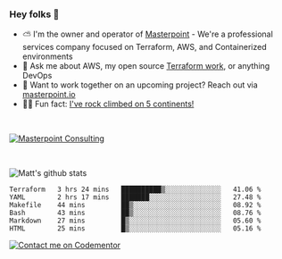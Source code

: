 

### Hey folks 👋



- ⛅️ I'm the owner and operator of [Masterpoint](https://masterpoint.io) - We're a professional services company focused on Terraform, AWS, and Containerized environments
- 💬 Ask me about AWS, my open source [Terraform work](https://github.com/masterpointio?q=terraform&type=&language=hcl), or anything DevOps
- 🔨 Want to work together on an upcoming project? Reach out via [masterpoint.io](https://masterpoint.io)
- 🧗‍♂️ Fun fact: [I've rock climbed on 5 continents!](https://www.rockandice.com/videos/weekend-whippers/weekend-whipper-gunning-for-it-on-south-six-shooter/)

<br>


[![Masterpoint Consulting](https://masterpoint-public.s3.us-west-2.amazonaws.com/Logo-medium.png)](https://masterpoint.io)

<br>


![Matt's github stats](https://github-readme-stats.vercel.app/api?username=Gowiem&count_private=true&theme=cobalt&show_icons=true)

<!--START_SECTION:waka-->

```text
Terraform   3 hrs 24 mins   ██████████▒░░░░░░░░░░░░░░   41.06 %
YAML        2 hrs 17 mins   ███████░░░░░░░░░░░░░░░░░░   27.48 %
Makefile    44 mins         ██▒░░░░░░░░░░░░░░░░░░░░░░   08.92 %
Bash        43 mins         ██▒░░░░░░░░░░░░░░░░░░░░░░   08.76 %
Markdown    27 mins         █▒░░░░░░░░░░░░░░░░░░░░░░░   05.60 %
HTML        25 mins         █▒░░░░░░░░░░░░░░░░░░░░░░░   05.16 %
```

<!--END_SECTION:waka-->

[![Contact me on Codementor](https://www.codementor.io/m-badges/gowiem/find-me-on-cm-b.svg)](https://www.codementor.io/@gowiem?refer=badge)
